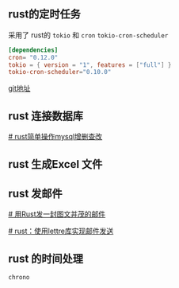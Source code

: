 

## rust的定时任务

采用了 rust的 `tokio` 和 `cron` `tokio-cron-scheduler`

``` toml
[dependencies] 
cron= "0.12.0"
tokio = { version = "1", features = ["full"] }
tokio-cron-scheduler="0.10.0"
```


[git地址](https://github.com/mvniekerk/tokio-cron-scheduler/tree/main)

## rust 连接数据库

[# rust简单操作mysql增删查改](https://juejin.cn/post/7129750847512117256)


## rust 生成Excel 文件


## rust 发邮件

[# 用Rust发一封图文并茂的邮件](https://youerning.top/post/rust/rust-email-tutorial/)

[# rust：使用lettre库实现邮件发送](https://juejin.cn/post/7271659132380299283)


## rust 的时间处理

`chrono`